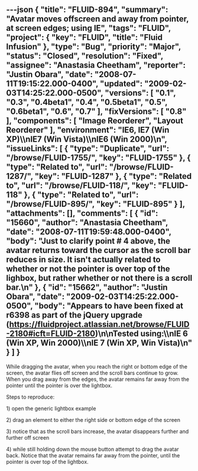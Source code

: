 ---json
{
  "title": "FLUID-894",
  "summary": "Avatar moves offscreen and away from pointer, at screen edges; using IE",
  "tags": "FLUID",
  "project": {
    "key": "FLUID",
    "title": "Fluid Infusion"
  },
  "type": "Bug",
  "priority": "Major",
  "status": "Closed",
  "resolution": "Fixed",
  "assignee": "Anastasia Cheetham",
  "reporter": "Justin Obara",
  "date": "2008-07-11T19:15:22.000-0400",
  "updated": "2009-02-03T14:25:22.000-0500",
  "versions": [
    "0.1",
    "0.3",
    "0.4beta1",
    "0.4",
    "0.5beta1",
    "0.5",
    "0.6beta1",
    "0.6",
    "0.7"
  ],
  "fixVersions": [
    "0.8"
  ],
  "components": [
    "Image Reorderer",
    "Layout Reorderer"
  ],
  "environment": "IE6, IE7 (Win XP)\\\nIE7 (Win Vista)\\\nIE6 (Win 2000)\n",
  "issueLinks": [
    {
      "type": "Duplicate",
      "url": "/browse/FLUID-1755/",
      "key": "FLUID-1755"
    },
    {
      "type": "Related to",
      "url": "/browse/FLUID-1287/",
      "key": "FLUID-1287"
    },
    {
      "type": "Related to",
      "url": "/browse/FLUID-118/",
      "key": "FLUID-118"
    },
    {
      "type": "Related to",
      "url": "/browse/FLUID-895/",
      "key": "FLUID-895"
    }
  ],
  "attachments": [],
  "comments": [
    {
      "id": "15660",
      "author": "Anastasia Cheetham",
      "date": "2008-07-11T19:59:48.000-0400",
      "body": "Just to clarify point # 4 above, the avatar returns toward the cursor as the scroll bar reduces in size. It isn't actually related to whether or not the pointer is over top of the lighbox, but rather whether or not there is a scroll bar.\n"
    },
    {
      "id": "15662",
      "author": "Justin Obara",
      "date": "2009-02-03T14:25:22.000-0500",
      "body": "Appears to have been fixed at r6398 as part of  the jQuery upgrade (<https://fluidproject.atlassian.net/browse/FLUID-2180#icft=FLUID-2180>)\n\nTested using:\\\nIE 6 (Win XP, Win 2000)\\\nIE 7 (Win XP, Win Vista)\n"
    }
  ]
}
---
While dragging the avatar, when you reach the right or bottom edge of the screen, the avatar flies off screen and the scroll bars continue to grow.\
When you drag away from the edges, the avatar remains far away from the pointer until the pointer is over the lightbox.

Steps to reproduce:

1\) open the generic lightbox example

2\) drag an element to either the right side or bottom edge of the screen

3\) notice that as the scroll bars increase, the avatar disappears further and further off screen

4\) while still holding down the mouse button attempt to drag the avatar back. Notice that the avatar remains far away from the pointer, until the pointer is over top of the lightbox.

        